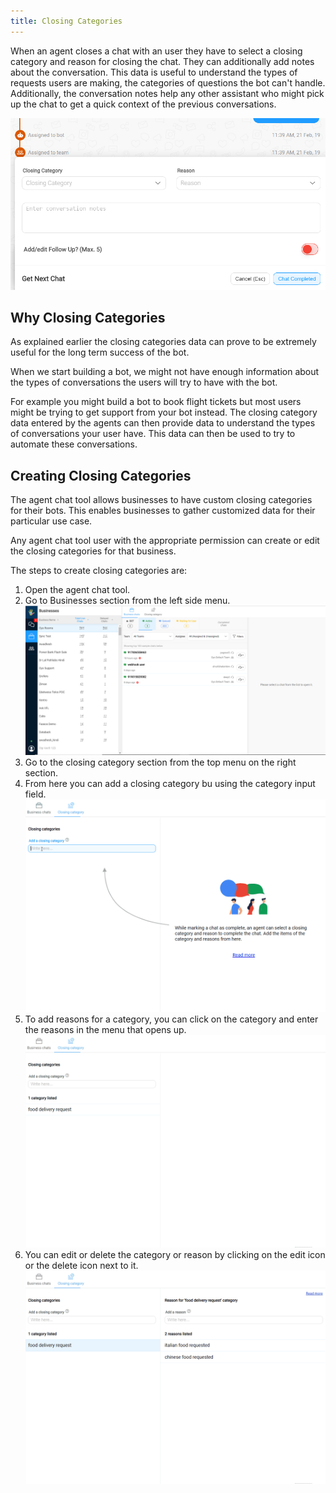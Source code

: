 ```yaml
---
title: Closing Categories
---
```


When an agent closes a chat with an user they have to select a closing category and reason for closing the chat. They can additionally add notes about the conversation. This data is useful to understand the types of requests users are making, the categories of questions the bot can't handle. 
Additionally, the conversation notes help any other assistant who might pick up the chat to get a quick context of the previous conversations.

![Close Chat Options](assets/close_chat_options.png)

## Why Closing Categories
As explained earlier the closing categories data can prove to be extremely useful for the long term success of the bot.

When we start building a bot, we might not have enough information about the types of conversations the users will try to have with the bot. 

For example you might build a bot to book flight tickets but most users might be trying to get support from your bot instead. The closing category data entered by the agents can then provide data to understand the types of conversations your user have. This data can then be used to try to automate these conversations.

## Creating Closing Categories
The agent chat tool allows businesses to have custom closing categories for their bots. This enables businesses to gather customized data for their particular use case.

Any agent chat tool user with the appropriate permission can create or edit the closing categories for that business.

The steps to create closing categories are:
1) Open the agent chat tool.
2) Go to Businesses section from the left side menu.
   ![Businesses Section](assets/athena_businesses.png)
3) Go to the closing category section from the top menu on the right section.
4) From here you can add a closing category bu using the category input field.
![create closing category](assets/new_closing_category.gif)
5) To add reasons for a category, you can click on the category and enter the reasons in the menu that opens up.
![create reasons](assets/new_closing_category_reason.gif)
6) You can edit or delete the category or reason by clicking on the edit icon or the delete icon next to it.
![edit or delete](assets/edit_delete_closing_category.gif)